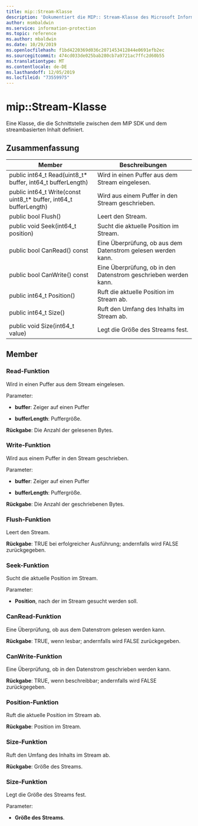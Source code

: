 ```yaml
---
title: mip::Stream-Klasse
description: 'Dokumentiert die MIP:: Stream-Klasse des Microsoft Information Protection (MIP) SDK.'
author: msmbaldwin
ms.service: information-protection
ms.topic: reference
ms.author: mbaldwin
ms.date: 10/29/2019
ms.openlocfilehash: f1bd4220369d036c2071453412844e0691efb2ec
ms.sourcegitcommit: 474cd033de025bab280cb7a9721ac7ffc2d60b55
ms.translationtype: MT
ms.contentlocale: de-DE
ms.lasthandoff: 12/05/2019
ms.locfileid: "73559975"
---
```

# <a name="class-mipstream"></a>mip::Stream-Klasse 
Eine Klasse, die die Schnittstelle zwischen dem MIP SDK und dem streambasierten Inhalt definiert.
  
## <a name="summary"></a>Zusammenfassung
 Member                        | Beschreibungen                                
--------------------------------|---------------------------------------------
public int64_t Read(uint8_t* buffer, int64_t bufferLength)  |  Wird in einen Puffer aus dem Stream eingelesen.
public int64_t Write(const uint8_t* buffer, int64_t bufferLength)  |  Wird aus einem Puffer in den Stream geschrieben.
public bool Flush()  |  Leert den Stream.
public void Seek(int64_t position)  |  Sucht die aktuelle Position im Stream.
public bool CanRead() const  |  Eine Überprüfung, ob aus dem Datenstrom gelesen werden kann.
public bool CanWrite() const  |  Eine Überprüfung, ob in den Datenstrom geschrieben werden kann.
public int64_t Position()  |  Ruft die aktuelle Position im Stream ab.
public int64_t Size()  |  Ruft den Umfang des Inhalts im Stream ab.
public void Size(int64_t value)  |  Legt die Größe des Streams fest.
  
## <a name="members"></a>Member
  
### <a name="read-function"></a>Read-Funktion
Wird in einen Puffer aus dem Stream eingelesen.

Parameter:  
* **buffer**: Zeiger auf einen Puffer 


* **bufferLength**: Puffergröße. 



  
**Rückgabe**: Die Anzahl der gelesenen Bytes.
  
### <a name="write-function"></a>Write-Funktion
Wird aus einem Puffer in den Stream geschrieben.

Parameter:  
* **buffer**: Zeiger auf einen Puffer 


* **bufferLength**: Puffergröße. 



  
**Rückgabe**: Die Anzahl der geschriebenen Bytes.
  
### <a name="flush-function"></a>Flush-Funktion
Leert den Stream.

  
**Rückgabe**: TRUE bei erfolgreicher Ausführung; andernfalls wird FALSE zurückgegeben.
  
### <a name="seek-function"></a>Seek-Funktion
Sucht die aktuelle Position im Stream.

Parameter:  
* **Position**, nach der im Stream gesucht werden soll.


  
### <a name="canread-function"></a>CanRead-Funktion
Eine Überprüfung, ob aus dem Datenstrom gelesen werden kann.

  
**Rückgabe**: TRUE, wenn lesbar; andernfalls wird FALSE zurückgegeben.
  
### <a name="canwrite-function"></a>CanWrite-Funktion
Eine Überprüfung, ob in den Datenstrom geschrieben werden kann.

  
**Rückgabe**: TRUE, wenn beschreibbar; andernfalls wird FALSE zurückgegeben.
  
### <a name="position-function"></a>Position-Funktion
Ruft die aktuelle Position im Stream ab.

  
**Rückgabe**: Position im Stream.
  
### <a name="size-function"></a>Size-Funktion
Ruft den Umfang des Inhalts im Stream ab.

  
**Rückgabe**: Größe des Streams.
  
### <a name="size-function"></a>Size-Funktion
Legt die Größe des Streams fest.

Parameter:  
* **Größe des Streams**.

